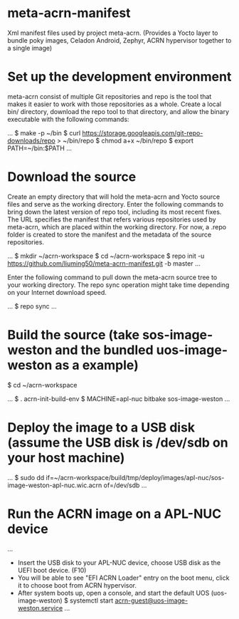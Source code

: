 # meta-acrn-manifest
Xml manifest files used by project meta-acrn. (Provides a Yocto layer to bundle poky images, Celadon Android, Zephyr, ACRN hypervisor together to a single image)


# Set up the development environment

meta-acrn consist of multiple Git repositories and repo is the tool that makes it easier to work with those repositories as a whole. Create a local bin/ directory, download the repo tool to that directory, and allow the binary executable with the following commands:

...
$ make -p ~/bin
$ curl https://storage.googleapis.com/git-repo-downloads/repo > ~/bin/repo
$ chmod a+x ~/bin/repo
$ export PATH=~/bin:$PATH
...

# Download the source

Create an empty directory that will hold the meta-acrn and Yocto source files and serve as the working directory. Enter the following commands to bring down the latest version of repo tool, including its most recent fixes. The URL specifies the manifest that refers various repositories used by meta-acrn, which are placed within the working directory. For now, a .repo folder is created to store the manifest and the metadata of the source repositories.

...
$ mkdir ~/acrn-workspace
$ cd ~/acrn-workspace
$ repo init -u https://github.com/liuming50/meta-acrn-manifest.git -b master
...

Enter the following command to pull down the meta-acrn source tree to your working directory. The repo sync operation might take time depending on your Internet download speed.

...
$ repo sync
...

# Build the source (take sos-image-weston and the bundled uos-image-weston as a example)

$ cd ~/acrn-workspace

...
$ . acrn-init-build-env
$ MACHINE=apl-nuc bitbake sos-image-weston
...


# Deploy the image to a USB disk (assume the USB disk is /dev/sdb on your host machine)

...
$ sudo dd if=~/acrn-workspace/build/tmp/deploy/images/apl-nuc/sos-image-weston-apl-nuc.wic.acrn of=/dev/sdb
...

# Run the ACRN image on a APL-NUC device

...
- Insert the USB disk to your APL-NUC device, choose USB disk as the UEFI boot device. (F10)
- You will be able to see "EFI ACRN Loader" entry on the boot menu, click it to choose boot from ACRN hypervisor.
- After system boots up, open a console, and start the default UOS (uos-image-weston)
  $ systemctl start acrn-guest@uos-image-weston.service
...
